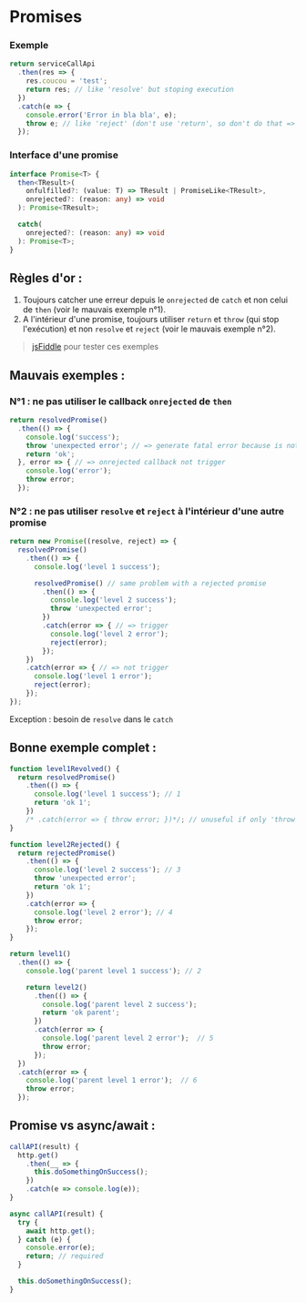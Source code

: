 Promises
========

### Exemple

````js
return serviceCallApi
  .then(res => {
    res.coucou = 'test';
    return res; // like 'resolve' but stoping execution
  })
  .catch(e => {
    console.error('Error in bla bla', e);
    throw e; // like 'reject' (don't use 'return', so don't do that => 'catch(e => throw e)')
  });
````

### Interface d'une promise

```ts
interface Promise<T> {
  then<TResult>(
    onfulfilled?: (value: T) => TResult | PromiseLike<TResult>,
    onrejected?: (reason: any) => void
  ): Promise<TResult>;

  catch(
    onrejected?: (reason: any) => void
  ): Promise<T>;
}
```

Règles d'or :
-------------

1. Toujours catcher une erreur depuis le `onrejected` de `catch` et non celui de `then` (voir le mauvais exemple n°1).
2. A l'intérieur d'une promise, toujours utiliser `return` et `throw` (qui stop l'exécution) et non `resolve` et `reject` (voir le mauvais exemple n°2).

> [jsFiddle](https://jsfiddle.net/laurentperroteau/xhra58vf/26/) pour tester ces exemples

Mauvais exemples :
------------------

### N°1 : ne pas utiliser le callback `onrejected` de `then`

````js
return resolvedPromise()
  .then(() => {
    console.log('success');
    throw 'unexpected error'; // => generate fatal error because is not catched 
    return 'ok';
  }, error => { // => onrejected callback not trigger 
    console.log('error');
    throw error;
  });
````

### N°2 : ne pas utiliser `resolve` et `reject` à l'intérieur d'une autre promise

````js
return new Promise((resolve, reject) => {
  resolvedPromise()
    .then(() => {
      console.log('level 1 success');

      resolvedPromise() // same problem with a rejected promise
        .then(() => {
          console.log('level 2 success');
          throw 'unexpected error'; 
        })
        .catch(error => { // => trigger
          console.log('level 2 error');
          reject(error);
        });
    })
    .catch(error => { // => not trigger
      console.log('level 1 error');
      reject(error);
    });
});
````

Exception : besoin de `resolve` dans le `catch`


Bonne exemple complet :
-----------------------

````js callback not trigger
function level1Revolved() {
  return resolvedPromise()
    .then(() => {
      console.log('level 1 success'); // 1
      return 'ok 1';
    })
    /* .catch(error => { throw error; })*/; // unuseful if only 'throw error'
}

function level2Rejected() {
  return rejectedPromise()
    .then(() => {
      console.log('level 2 success'); // 3
      throw 'unexpected error';
      return 'ok 1';
    })
    .catch(error => {
      console.log('level 2 error'); // 4 
      throw error;
    });
}

return level1()
  .then(() => {
    console.log('parent level 1 success'); // 2

    return level2()
      .then(() => {
        console.log('parent level 2 success');
        return 'ok parent';
      })
      .catch(error => {
        console.log('parent level 2 error');  // 5
        throw error;
      });
  })
  .catch(error => {
    console.log('parent level 1 error');  // 6
    throw error;
  });
````

Promise vs async/await :
------------------------

````js
callAPI(result) {
  http.get()
    .then(__ => {
      this.doSomethingOnSuccess();
    })
    .catch(e => console.log(e));
}

async callAPI(result) {
  try {
    await http.get();
  } catch (e) {
    console.error(e);
    return; // required
  }

  this.doSomethingOnSuccess();
}
````
